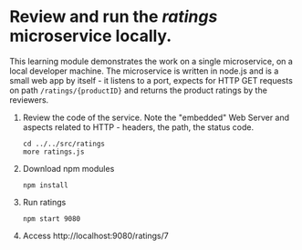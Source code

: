 # Review and run the _ratings_ microservice locally.
This learning module demonstrates the work on a single microservice, on a local developer machine. The microservice is written in node.js and is a small web app by itself - it listens to a port, expects for HTTP GET requests on path `/ratings/{productID}` and returns the product ratings by the reviewers.

1. Review the code of the service. Note the "embedded" Web Server and aspects related to HTTP - headers, the path, the status code.
   ```
   cd ../../src/ratings
   more ratings.js
   ```
1. Download npm modules
   ```
   npm install
   ```
1. Run ratings
   ```
   npm start 9080
   ```

1. Access http://localhost:9080/ratings/7
